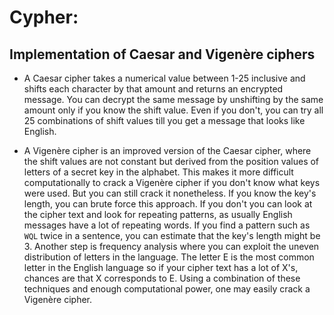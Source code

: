 # Cypher:
## Implementation of Caesar and Vigenère ciphers

- A Caesar cipher takes a numerical value between 1-25 inclusive and shifts each character by that amount and returns an encrypted message. You can decrypt the same message by unshifting
by the same amount only if you know the shift value. Even if you don't, you can try all 25 combinations of shift values till you get a message that looks like English.

- A Vigenère cipher is an improved version of the Caesar cipher, where the shift values are not constant but derived from the position values of letters of a secret key in the alphabet.
This makes it more difficult computationally to crack a Vigenère cipher if you don't know what keys were used. But you can still crack it nonetheless. If you know the key's length, you 
can brute force this approach. If you don't you can look at the cipher text and look for repeating patterns, as usually English messages have a lot of repeating words. If you find
a pattern such as `WQL` twice in a sentence, you can estimate that the key's length might be 3. Another step is frequency analysis where you can exploit the uneven distribution of letters
in the language. The letter E is the most common letter in the English language so if your cipher text has a lot of X's, chances are that X corresponds to E. Using a combination of these techniques
and enough computational power, one may easily crack a Vigenère cipher.
